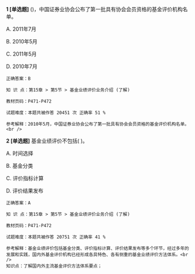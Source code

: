 **1 [单选题]** ()，中国证券业协会公布了第一批具有协会会员资格的基金评价机构名单。 

A. 2011年7月

B. 2010年5月

C. 2011年5月

D. 2010年7月 

```
正确答案：B

知 识 点：第15章 > 第5节 > 基金业绩评价业务介绍 (了解)

教材页码：P471-P472

试题难度：本题共被作答 20451 次 正确率 51 %

参考解释：2010年5月，中国证券业协会公布了第一批具有协会会员资格的基金评价机构名单。 <br />

```


**2 [单选题]** 基金业绩评价不包括( )。

A. 时间选择

B. 基金分类

C. 评价指标计算

D. 评价结果发布 

```
正确答案：A

知 识 点：第15章 > 第5节 > 基金业绩评价业务介绍 (了解)

教材页码：P471-P472

试题难度：本题共被作答 20751 次 正确率 41 %

参考解释：基金业绩评价包括基金分类、评价指标计算、评价结果发布等多个环节，经过多年的发展和实践，国内外基金评价机构已经形成各具特色、各有侧重的基金业绩评价方法体系。<br />
知识点：了解国内外主流基金评价方法体系要点；
```


